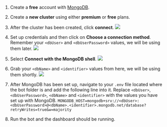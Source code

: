1. Create a **free** account with [MongoDB](https://www.mongodb.com/).
2. Create a **new cluster** using either **premium** or **free** plans.
3. After the cluster has been created, click **connect**.
![](https://i.imgur.com/0nLS6Di.png)
4. Set up credentials and then click on **Choose a connection method**. Remember your `<dbUser>` and `<dbUserPassword>` values, we will be using them later.
![](https://i.imgur.com/nAEi8NV.png)

5. Select **Connect with the MongoDB shell**.
![](https://i.imgur.com/P159czd.png)

6. Grab your `<dbName>` and `<identifier>` values from here, we will be using them shortly.
![](https://i.imgur.com/XTeYUxQ.png)

7. After MongoDB has been set up, navigate to your `.env` file located where the bot folder is and add the following line into it. Replace `<dbUser>`, `<dbUserPassword>`, `<dbName>` and `<identifier>` with the values you have set up with MongoDB.
`MONGODB_HOST=mongodb+srv://<dbUser>:<dbUserPassword>@<dbName>.<identifier>.mongodb.net/database?retryWrites=true&w=majority`
8. Run the bot and the dashboard should be running.
